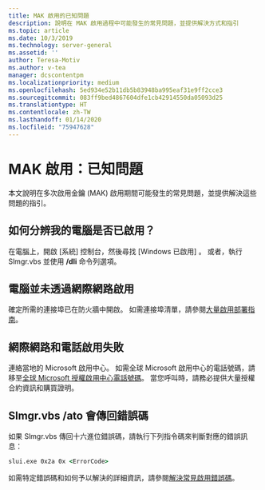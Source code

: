 ```yaml
---
title: MAK 啟用的已知問題
description: 說明在 MAK 啟用過程中可能發生的常見問題，並提供解決方式和指引
ms.topic: article
ms.date: 10/3/2019
ms.technology: server-general
ms.assetid: ''
author: Teresa-Motiv
ms.author: v-tea
manager: dcscontentpm
ms.localizationpriority: medium
ms.openlocfilehash: 5ed934e52b11db5b83948ba995eaf31e9ff2cce3
ms.sourcegitcommit: 083ff9bed4867604dfe1cb42914550da05093d25
ms.translationtype: HT
ms.contentlocale: zh-TW
ms.lasthandoff: 01/14/2020
ms.locfileid: "75947628"
---
```

# <a name="mak-activation-known-issues"></a>MAK 啟用：已知問題

本文說明在多次啟用金鑰 (MAK) 啟用期間可能發生的常見問題，並提供解決這些問題的指引。

## <a name="how-can-i-tell-whether-my-computer-is-activated"></a>如何分辨我的電腦是否已啟用？

在電腦上，開啟 [系統]  控制台，然後尋找 [Windows 已啟用]  。 或者，執行 Slmgr.vbs 並使用 **/dli** 命令列選項。

## <a name="the-computer-does-not-activate-over-the-internet"></a>電腦並未透過網際網路啟用

確定所需的連接埠已在防火牆中開啟。 如需連接埠清單，請參閱[大量啟用部署指南](https://go.microsoft.com/fwlink/?linkid=150083)。

## <a name="internet-and-telephone-activation-fail"></a>網際網路和電話啟用失敗

連絡當地的 Microsoft 啟用中心。 如需全球 Microsoft 啟用中心的電話號碼，請移至[全球 Microsoft 授權啟用中心電話號碼](https://www.microsoft.com/Licensing/existing-customer/activation-centers)。 當您呼叫時，請務必提供大量授權合約資訊和購買證明。

## <a name="slmgrvbs-ato-returns-an-error-code"></a>Slmgr.vbs /ato 會傳回錯誤碼

如果 Slmgr.vbs 傳回十六進位錯誤碼，請執行下列指令碼來判斷對應的錯誤訊息：

```cmd
slui.exe 0x2a 0x <ErrorCode>
```

如需特定錯誤碼和如何予以解決的詳細資訊，請參閱[解決常見啟用錯誤碼](activation-error-codes.md)。
